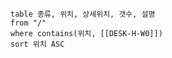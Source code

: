 

```dataview
table 종류, 위치, 상세위치, 갯수, 설명
from "/"
where contains(위치, [[DESK-H-W0]])
sort 위치 ASC
```
